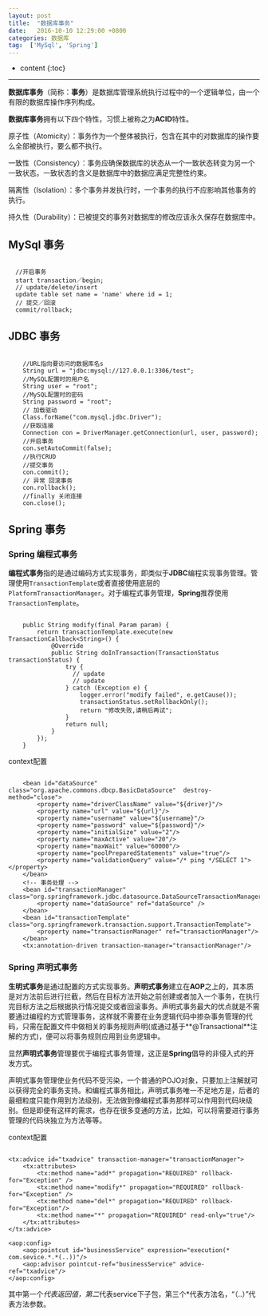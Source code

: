 ```yaml
---
layout: post
title:  "数据库事务"
date:   2016-10-10 12:29:00 +0800
categories: 数据库
tag:  ['MySql', 'Spring']
---
```


* content
{:toc}

---

**数据库事务**（简称：**事务**）是数据库管理系统执行过程中的一个逻辑单位，由一个有限的数据库操作序列构成。

**数据库事务**拥有以下四个特性，习惯上被称之为**ACID**特性。

原子性（Atomicity）：事务作为一个整体被执行，包含在其中的对数据库的操作要么全部被执行，要么都不执行。

一致性（Consistency）：事务应确保数据库的状态从一个一致状态转变为另一个一致状态。一致状态的含义是数据库中的数据应满足完整性约束。

隔离性（Isolation）：多个事务并发执行时，一个事务的执行不应影响其他事务的执行。

持久性（Durability）：已被提交的事务对数据库的修改应该永久保存在数据库中。

## MySql 事务

```

  //开启事务
  start transaction／begin;
  // update/delete/insert
  update table set name = 'name' where id = 1;
  // 提交／回滚
  commit/rollback;

```

## JDBC 事务

```

	//URL指向要访问的数据库名s
	String url = "jdbc:mysql://127.0.0.1:3306/test";
	//MySQL配置时的用户名
	String user = "root";
	//MySQL配置时的密码
	String password = "root";
	// 加载驱动
    Class.forName("com.mysql.jdbc.Driver");
	//获取连接
	Connection con = DriverManager.getConnection(url, user, password);
	//开启事务
	con.setAutoCommit(false);
	//执行CRUD
	//提交事务
	con.commit();
	// 异常 回滚事务
	con.rollback();
	//finally 关闭连接
	con.close();

```
## Spring 事务

### Spring 编程式事务

**编程式事务**指的是通过编码方式实现事务，即类似于**JDBC**编程实现事务管理。管理使用`TransactionTemplate`或者直接使用底层的`PlatformTransactionManager`。对于编程式事务管理，**Spring**推荐使用`TransactionTemplate`。

```

    public String modify(final Param param) {
        return transactionTemplate.execute(new TransactionCallback<String>() {
            @Override
            public String doInTransaction(TransactionStatus transactionStatus) {
                try {
                  // update
                  // update
                } catch (Exception e) {
                    logger.error("modify failed", e.getCause());
                    transactionStatus.setRollbackOnly();
                    return "修改失败,请稍后再试";
                }
                return null;
            }
        });
    }

```

 context配置

```

    <bean id="dataSource" class="org.apache.commons.dbcp.BasicDataSource"  destroy-method="close">
	    <property name="driverClassName" value="${driver}"/>
        <property name="url" value="${url}"/>
        <property name="username" value="${username}"/>
        <property name="password" value="${password}"/>
        <property name="initialSize" value="2"/>
	    <property name="maxActive" value="20"/>
	    <property name="maxWait" value="60000"/>
	    <property name="poolPreparedStatements" value="true"/>
	    <property name="validationQuery" value="/* ping */SELECT 1"></property>
	</bean>
    <!-- 事务处理 -->
    <bean id="transactionManager" class="org.springframework.jdbc.datasource.DataSourceTransactionManager">
        <property name="dataSource" ref="dataSource" />
    </bean>
    <bean id="transactionTemplate" class="org.springframework.transaction.support.TransactionTemplate">
        <property name="transactionManager" ref="transactionManager"/>
    </bean>
    <tx:annotation-driven transaction-manager="transactionManager"/>

```

###  Spring 声明式事务

**生明式事务**是通过配置的方式实现事务。**声明式事务**建立在**AOP**之上的，其本质是对方法前后进行拦截，然后在目标方法开始之前创建或者加入一个事务，在执行完目标方法之后根据执行情况提交或者回滚事务。声明式事务最大的优点就是不需要通过编程的方式管理事务，这样就不需要在业务逻辑代码中掺杂事务管理的代码，只需在配置文件中做相关的事务规则声明(或通过基于**@Transactional**注解的方式)，便可以将事务规则应用到业务逻辑中。

显然**声明式事务**管理要优于编程式事务管理，这正是**Spring**倡导的非侵入式的开发方式。

声明式事务管理使业务代码不受污染，一个普通的POJO对象，只要加上注解就可以获得完全的事务支持。和编程式事务相比，声明式事务唯一不足地方是，后者的最细粒度只能作用到方法级别，无法做到像编程式事务那样可以作用到代码块级别。但是即便有这样的需求，也存在很多变通的方法，比如，可以将需要进行事务管理的代码块独立为方法等等。

 context配置

```

<tx:advice id="txadvice" transaction-manager="transactionManager">
    <tx:attributes>
        <tx:method name="add*" propagation="REQUIRED" rollback-for="Exception" />
        <tx:method name="modify*" propagation="REQUIRED" rollback-for="Exception" />
        <tx:method name="del*" propagation="REQUIRED" rollback-for="Exception"/>
        <tx:method name="*" propagation="REQUIRED" read-only="true"/>
    </tx:attributes>
</tx:advice>

<aop:config>
    <aop:pointcut id="businessService" expression="execution(* com.sevice.*.*(..))"/>
    <aop:advisor pointcut-ref="businessService" advice-ref="txadvice"/>
</aop:config>

```
其中第一个*代表返回值，第二*代表service下子包，第三个*代表方法名，“（..）”代表方法参数。
